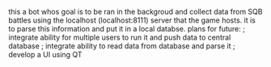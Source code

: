 this a bot whos goal is to be ran in the backgroud and collect data from SQB battles using the localhost (localhost:8111) server that the game hosts. it is to parse this information and put it in a local databse.
plans for future:
    ; integrate ability for multiple users to run it and push data to central database
    ; integrate ability to read data from database and parse it
    ; develop a UI using QT
    
